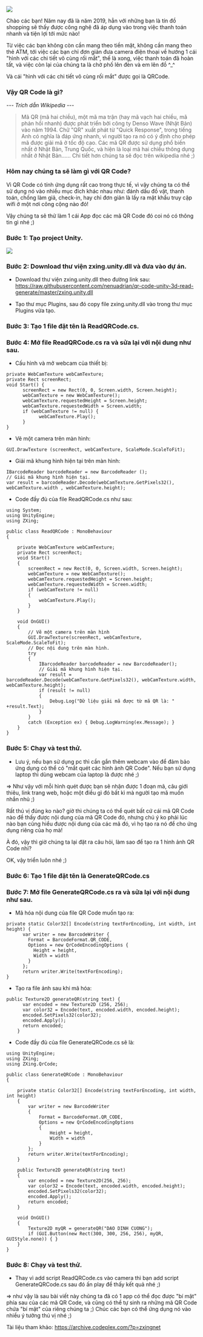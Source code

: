 ![](https://images.viblo.asia/13d8cfea-7600-484c-b49b-1cb0e8a60eaf.jpg)

Chào các bạn!
Năm nay đã là năm 2019, hẳn với những bạn là tín đồ shopping sẽ thấy được công nghệ đã áp dụng vào trong việc thanh toán nhanh và tiện lợi tới mức nào!

Từ việc các bạn không còn cần mang theo tiền mặt, không cần mang theo thẻ ATM, tới việc các bạn chỉ đơn giản đưa camera điện thoại về hướng 1 cái "hình với các chi tiết vô cùng rối mắt", thế là xong, việc thanh toán đã hoàn tất, và việc còn lại của chúng ta là chờ phố lên đèn và em lên đồ ^_^

Và cái "hình với các chi tiết vô cùng rối mắt" được gọi là QRCode.

### Vậy QR Code là gì?

*--- Trích dẫn Wikipedia ---*
> Mã QR (mã hai chiều), một mã ma trận (hay mã vạch hai chiều, mã phản hồi nhanh) được phát triển bởi công ty Denso Wave (Nhật Bản) vào năm 1994. Chữ "QR" xuất phát từ "Quick Response", trong tiếng Anh có nghĩa là đáp ứng nhanh, vì người tạo ra nó có ý định cho phép mã được giải mã ở tốc độ cao. Các mã QR được sử dụng phổ biến nhất ở Nhật Bản, Trung Quốc, và hiện là loại mã hai chiều thông dụng nhất ở Nhật Bản...... Chi tiết hơn chúng ta sẽ đọc trên wikipedia nhé ;)

### Hôm nay chúng ta sẽ làm gì với QR Code?

Vì QR Code có tính ứng dụng rất cao trong thực tế, vì vậy chúng ta có thể sử dụng nó vào nhiều mục đích khác nhau như: đánh dấu đồ vật, thanh toán, chống làm giả, check-in, hay chỉ đơn giản là lấy ra mật khẩu truy cập wifi ở một nơi công cộng nào đó!

Vậy chúng ta sẽ thử làm 1 cái App đọc các mã QR Code đó coi nó có thông tin gì nhé ;)

### Bước 1: Tạo project Unity.

![](https://images.viblo.asia/5c26a6a7-4531-4d56-939d-87cf5062e179.JPG)

### Bước 2: Download thư viện zxing.unity.dll và đưa vào dự án.

- Download thư viện zxing.unity.dll theo đường link sau:
    https://raw.githubusercontent.com/nenuadrian/qr-code-unity-3d-read-generate/master/zxing.unity.dll
    
- Tạo thư mục Plugins, sau đó copy file zxing.unity.dll vào trong thư mục Plugins vừa tạo.

### Bước 3: Tạo 1 file đặt tên là ReadQRCode.cs.
### Bước 4: Mở file ReadQRCode.cs ra và sửa lại với nội dung như sau.

- Cấu hình và mở webcam của thiết bị:

```
private WebCamTexture webCamTexture;
private Rect screenRect;
void Start() {
      screenRect = new Rect(0, 0, Screen.width, Screen.height);
      webCamTexture = new WebCamTexture();
      webCamTexture.requestedHeight = Screen.height;
      webCamTexture.requestedWidth = Screen.width;
      if (webCamTexture != null) {
            webCamTexture.Play();
      }
}
```

- Vẽ một camera trên màn hình:

```
GUI.DrawTexture (screenRect, webCamTexture, ScaleMode.ScaleToFit);
```

- Giải mã khung hình hiện tại trên màn hình:

```
IBarcodeReader barcodeReader = new BarcodeReader ();
// Giải mã khung hình hiện tại.
var result = barcodeReader.Decode(webCamTexture.GetPixels32(), webCamTexture.width , webCamTexture.height);
```

- Code đầy đủ của file ReadQRCode.cs như sau:

```
using System;
using UnityEngine;
using ZXing;

public class ReadQRCode : MonoBehaviour
{

    private WebCamTexture webCamTexture;
    private Rect screenRect;
    void Start()
    {
        screenRect = new Rect(0, 0, Screen.width, Screen.height);
        webCamTexture = new WebCamTexture();
        webCamTexture.requestedHeight = Screen.height;
        webCamTexture.requestedWidth = Screen.width;
        if (webCamTexture != null)
        {
            webCamTexture.Play();
        }
    }

    void OnGUI()
    {
        // Vẽ một camera trên màn hình
        GUI.DrawTexture(screenRect, webCamTexture, ScaleMode.ScaleToFit);
        // Đọc nội dung trên màn hình.
        try
        {
            IBarcodeReader barcodeReader = new BarcodeReader();
            // Giải mã khung hình hiện tại.
            var result = barcodeReader.Decode(webCamTexture.GetPixels32(), webCamTexture.width, webCamTexture.height);
            if (result != null)
            {
                Debug.Log("Dữ liệu giải mã được từ mã QR là: " +result.Text);
            }
        }
        catch (Exception ex) { Debug.LogWarning(ex.Message); }
    }
}

```

### Bước 5: Chạy và test thử.

- Lưu ý, nếu bạn sử dụng pc thì cần gắn thêm webcam vào để đảm bảo ứng dụng có thể có "mắt quét các hình ảnh QR Code". Nếu bạn sử dụng laptop thì dùng webcam của laptop là được nhé ;)

=> Như vậy với mỗi hình quét được bạn sẽ nhận được 1 đoạn mã, câu giới thiêu, link trang web, hoặc một điều gì đó bất kì mà người tạo mã muốn nhắn nhủ ;)

Rất thú vị đúng ko nào? giờ thì chúng ta có thể quét bất cứ cái mã QR Code nào để thấy được nội dung của mã QR Code đó, nhưng chú ý ko phải lúc nào bạn cũng hiểu được nội  dung của các mã đó, vì họ tạo ra nó để cho ứng dụng riêng của họ mà!

À đó, vậy thì giờ chúng ta lại đặt ra câu hỏi, làm sao để tạo ra 1 hình ảnh QR Code nhỉ?

OK, vậy triển luôn nhé ;)

### Bước 6: Tạo 1 file đặt tên là GenerateQRCode.cs
### Bước 7: Mở file GenerateQRCode.cs ra và sửa lại với nội dung như sau.

- Mã hóa nội dung của file QR Code muốn tạo ra:

```
private static Color32[] Encode(string textForEncoding, int width, int height) {
      var writer = new BarcodeWriter {
        Format = BarcodeFormat.QR_CODE,
        Options = new QrCodeEncodingOptions {
          Height = height,
          Width = width
        }
      };
      return writer.Write(textForEncoding);
}
```

- Tạo ra file ảnh sau khi mã hóa:

```
public Texture2D generateQR(string text) {
      var encoded = new Texture2D (256, 256);
      var color32 = Encode(text, encoded.width, encoded.height);
      encoded.SetPixels32(color32);
      encoded.Apply();
      return encoded;
    }
```

- Code đầy đủ của file GenerateQRCode.cs sẽ là:

```
using UnityEngine;
using ZXing;
using ZXing.QrCode;

public class GenerateQRCode : MonoBehaviour
{

    private static Color32[] Encode(string textForEncoding, int width, int height)
    {
        var writer = new BarcodeWriter
        {
            Format = BarcodeFormat.QR_CODE,
            Options = new QrCodeEncodingOptions
            {
                Height = height,
                Width = width
            }
        };
        return writer.Write(textForEncoding);
    }

    public Texture2D generateQR(string text)
    {
        var encoded = new Texture2D(256, 256);
        var color32 = Encode(text, encoded.width, encoded.height);
        encoded.SetPixels32(color32);
        encoded.Apply();
        return encoded;
    }

    void OnGUI()
    {
        Texture2D myQR = generateQR("DAO DINH CUONG");
        if (GUI.Button(new Rect(300, 300, 256, 256), myQR, GUIStyle.none)) { }
    }
}

```

### Bước 8: Chạy và test thử.

- Thay vì add script ReadQRCode.cs vào camera thì bạn add script GenerateQRCode.cs sau đó ấn play để thấy kết quả nhé ;)

=> như vậy là sau bài viết này chúng ta đã có 1 app có thể đọc được "bí mật" phía sau của các mã QR Code, và cũng có thể tự sinh ra những mã QR Code chứa "bí mật" của riêng chúng ta ;) Chúc các bạn có thể ứng dụng nó vào nhiều ý tưởng thú vị nhé ;)

Tài liệu tham khảo: https://archive.codeplex.com/?p=zxingnet